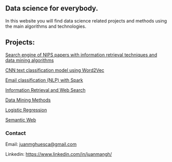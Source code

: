 ## Data science for everybody.

In this website you will find data science related projects and methods using the main algorithms and technologies.


## Projects:
[Search engine of NIPS papers with information retrieval techniques and data mining algorithms](https://github.com/juanmangh/WebInformationRetrievalProjectNIPS)

[CNN text classification model using Word2Vec](https://github.com/juanmangh/CNN-text-classification-with-Word2Vec)

[Email classification (NLP) with Spark](https://github.com/juanmangh/Email-Classification-NLP-Spark)

[Information Retrieval and Web Search](https://github.com/juanmangh/Information-retrieval-Web-search)

[Data Mining Methods](https://github.com/juanmangh/Data-mining-methods)

[Logistic Regression](https://github.com/juanmangh/Logistic-regression)

[Semantic Web](https://github.com/juanmangh/Semantic-Web-RDF)








### Contact
Email: juanmghuesca@gmail.com

Linkedin: https://www.linkedin.com/in/juanmangh/
